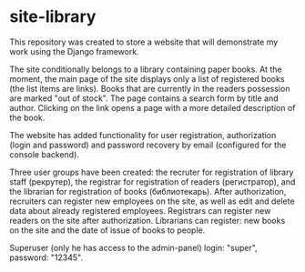 # site-library
This repository was created to store a website that will demonstrate my work using the Django framework.

The site conditionally belongs to a library containing paper books.
At the moment, the main page of the site displays only a list of registered books (the list items are links).
Books that are currently in the readers possession are marked "out of stock".
The page contains a search form by title and author.
Clicking on the link opens a page with a more detailed description of the book.

The website has added functionality for user registration, authorization (login and password) and 
password recovery by email (configured for the console backend).

Three user groups have been created: the recruter for registration of library staff (рекрутер), the registrar 
for registration of readers (регистратор), and the librarian for registration of books (библиотекарь).
After authorization, recruiters can register new employees on the site, as well as edit and delete data about 
already registered employees. Registrars can register new readers on the site after authorization.
Librarians can register: new books on the site and the date of issue of books to people.

Superuser (only he has access to the admin-panel) login: "super", password: "12345".